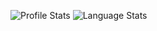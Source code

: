 ![Profile Stats](https://github-readme-stats.vercel.app/api?username=seanDemps&count_private=true&show_icons=true&theme=prussian&card_width=500&line_height=20)
![Language Stats](https://github-readme-stats.vercel.app/api/top-langs/?username=seanDemps&layout=compact&theme=prussian&card_width=450)
